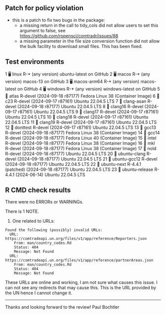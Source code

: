 ## Patch for policy violation

* this is a patch to fix two bugs in the package: 
    * a missing return in the call to tidy_cols did not allow users to set this argument to false, see https://github.com/ropensci/comtradr/issues/88 
    * a missing parameter in the file size conversion function did not allow the bulk facility to download small files. This has been fixed. 

## Test environments

 1 🖥  linux          R-* (any version)                     ubuntu-latest on GitHub
 2 🖥  macos          R-* (any version)                     macos-13 on GitHub
 3 🖥  macos-arm64    R-* (any version)                     macos-latest on GitHub
 4 🖥  windows        R-* (any version)                     windows-latest on GitHub
 5 🐋 atlas          R-devel (2024-09-18 r87177)           Fedora Linux 38 (Container Image)
 6 🐋 c23            R-devel (2024-09-17 r87161)           Ubuntu 22.04.5 LTS
 7 🐋 clang-asan     R-devel (2024-09-18 r87177)           Ubuntu 22.04.5 LTS
 8 🐋 clang16        R-devel (2024-09-17 r87161)           Ubuntu 22.04.5 LTS
 9 🐋 clang17        R-devel (2024-09-17 r87161)           Ubuntu 22.04.5 LTS
10 🐋 clang18        R-devel (2024-09-17 r87161)           Ubuntu 22.04.5 LTS
11 🐋 clang19        R-devel (2024-09-17 r87161)           Ubuntu 22.04.5 LTS
12 🐋 donttest       R-devel (2024-09-17 r87161)           Ubuntu 22.04.5 LTS
13 🐋 gcc13          R-devel (2024-09-18 r87177)           Fedora Linux 38 (Container Image)
14 🐋 gcc14          R-devel (2024-09-18 r87177)           Fedora Linux 40 (Container Image)
15 🐋 intel          R-devel (2024-09-18 r87177)           Fedora Linux 38 (Container Image)
16 🐋 mkl            R-devel (2024-09-18 r87177)           Fedora Linux 38 (Container Image)
17 🐋 nold           R-devel (2024-09-18 r87177)           Ubuntu 22.04.5 LTS
20 🐋 ubuntu-clang   R-devel (2024-09-18 r87177)           Ubuntu 22.04.5 LTS
21 🐋 ubuntu-gcc12   R-devel (2024-09-18 r87177)           Ubuntu 22.04.5 LTS
22 🐋 ubuntu-next    R-4.4.1 (patched) (2024-09-18 r87177) Ubuntu 22.04.5 LTS
23 🐋 ubuntu-release R-4.4.1 (2024-06-14)                  Ubuntu 22.04.5 LTS

## R CMD check results


There were no ERRORs or WARNINGs. 

There is 1 NOTE.

1. One related to URLs: 

```
Found the following (possibly) invalid URLs:
  URL: https://comtradeapi.un.org/files/v1/app/reference/Reporters.json
    From: man/country_codes.Rd
    Status: 404
    Message: Not Found
  URL: https://comtradeapi.un.org/files/v1/app/reference/partnerAreas.json
    From: man/country_codes.Rd
    Status: 404
    Message: Not Found
```
These URLs are online and working, I am not sure what causes this issue. 
I can not see any redirects that may cause this. This is the URL provided by the 
UN hence I cannot change it. 

----

Thanks and looking forward to the review!
Paul Bochtler
